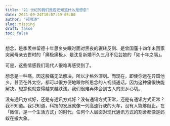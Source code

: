 ```yaml
---
title: "21 世纪的我们是否还知道什么是想念"
date: 2021-09-24T10:07:49-05:00
author: "郝鸿涛"
slug: missing
draft: false
toc: false
---
```

想念，是季羡林留德十年思乡失眠时面对黑夜的辗转反侧、是曾国藩十四年未回家突闻母亲去世时的「痛极痛极」、是沈复新婚不久三月不见芸娘的「如十年之隔」。

可是，这些情感我们现代人很难再感受到了。

想念是一种痛。因这股痛无法解决，所以才格外深刻。而现在，即使你远在异国他乡，甚至在外太空，都可以很方便地跟你所思念的人视频通话。因为这种痛很快能解决，想念也就变得越来越肤浅。我们很难再体会到古人的思乡心切。

没有通讯方式好，还是有通讯方式好？没有通讯方式正常，还是有通讯方式正常？我不知道。我只知道，科技的发展就像一列高速行驶的火车，没有人能够阻止。在「微信，是一个生活方式」的时代，任何个人层面对现代通讯方式的割舍都像是蚂蚁在搬大象。


